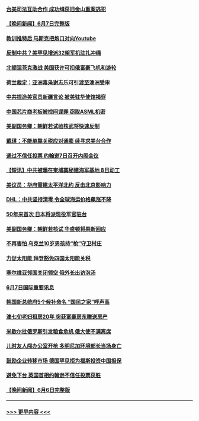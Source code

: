 #### [台美司法互助合作 成功缉获旧金山重案逃犯](../pages/prog202/a103449867.md?t=06081151) 
#### [【晚间新闻】6月7日完整版](../pages/prog202/a103449818.md?t=06081151) 
#### [教训推特后 马斯克把炮口对向Youtube](../pages/prog202/a103449732.md?t=06081151) 
#### [反制中共？美罕见增派32架军机驻扎冲绳](../pages/prog202/a103449683.md?t=06081151) 
#### [北顿涅茨克激战 美国获许可扣俄富豪飞机和游轮](../pages/prog202/a103449496.md?t=06081151) 
#### [荷兰裁定：亚洲毒枭谢志乐可引渡至澳洲受审](../pages/prog202/a103449562.md?t=06081151) 
#### [中共捏造美官员新疆言论 被美驻华使馆揭穿](../pages/prog202/a103449536.md?t=06081151) 
#### [中国芯片商老板被控间谍罪 窃取ASML机密](../pages/prog202/a103449432.md?t=06081151) 
#### [美副国务卿：朝鲜若试验核武将快速反制](../pages/prog202/a103449485.md?t=06081151) 
#### [戴琪：不能单靠关税应对通膨 续寻求美台合作](../pages/prog202/a103449495.md?t=06081151) 
#### [通过不信任投票 约翰逊7日召开内阁会议](../pages/prog202/a103449493.md?t=06081151) 
#### [【短讯】中共被曝在柬埔寨秘建海军基地 8日动工](../pages/prog202/a103449481.md?t=06081151) 
#### [美议员：华府需建太平洋北约 反击北京影响力](../pages/prog202/a103449422.md?t=06081151) 
#### [DHL：中共坚持清零 令全球海运价格飙涨不降](../pages/prog202/a103449318.md?t=06081151) 
#### [50年来首次 日本将派现役军官驻台](../pages/prog202/a103449341.md?t=06081151) 
#### [美副国务卿：朝鲜若核试 华盛顿将果断回应](../pages/prog202/a103449287.md?t=06081151) 
#### [不再害怕 乌克兰10岁男孩持“枪”守卫村庄](../pages/prog202/a103449215.md?t=06081151) 
#### [力促太阳能 拜登豁免四国太阳能关税](../pages/prog202/a103449203.md?t=06081151) 
#### [塞尔维亚邻国关闭领空 俄外长出访泡汤](../pages/prog202/a103449187.md?t=06081151) 
#### [6月7日国际重要讯息](../pages/prog202/a103449160.md?t=06081151) 
#### [韩国新总统府5个候补命名 “国民之家”呼声高](../pages/prog202/a103449116.md?t=06081151) 
#### [澳七旬老妇租房20年 突获富豪房东赠送房产](../pages/prog202/a103449059.md?t=06081151) 
#### [米歇尔批俄罗斯引发粮食危机 俄大使不满离席](../pages/prog202/a103449029.md?t=06081151) 
#### [儿时友人闯办公室开枪 多明尼加环境部长当场身亡](../pages/prog202/a103449009.md?t=06081151) 
#### [鼓励企业转移市场 德国罕见拒为福斯投资中国担保](../pages/prog202/a103448942.md?t=06081151) 
#### [避免下台 英国首相约翰逊不信任投票获胜](../pages/prog202/a103448897.md?t=06081151) 
#### [【晚间新闻】6月6日完整版](../pages/prog202/a103448889.md?t=06081151) 

----
#### [ >>> 更早内容 <<< ](../indexes/prog202-earlier.md)
